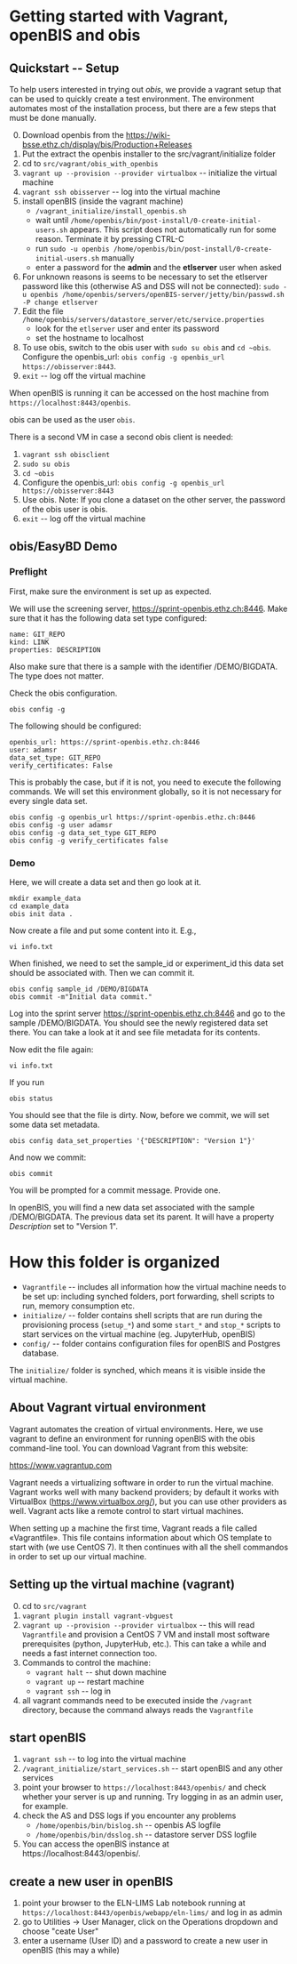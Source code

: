 # Getting started with Vagrant, openBIS and obis

## Quickstart -- Setup

To help users interested in trying out _obis_, we provide a vagrant setup that can be used to quickly create a test environment. The environment automates most of the installation process, but there are a few steps that must be done manually.

0. Download openbis from the https://wiki-bsse.ethz.ch/display/bis/Production+Releases
1. Put the extract the openbis installer to the src/vagrant/initialize folder
2. cd to `src/vagrant/obis_with_openbis`
3. `vagrant up --provision --provider virtualbox` -- initialize the virtual machine
4. `vagrant ssh obisserver`  -- log into the virtual machine
5. install openBIS (inside the vagrant machine)
   - `/vagrant_initialize/install_openbis.sh`
   - wait until `/home/openbis/bin/post-install/0-create-initial-users.sh` appears. This script does not automatically run for some reason. Terminate it by pressing CTRL-C
   - run `sudo -u openbis /home/openbis/bin/post-install/0-create-initial-users.sh` manually
   - enter a password for the **admin** and the **etlserver** user when asked
6. For unknown reasons is seems to be necessary to set the etlserver password like this (otherwise AS and DSS will not be connected): `sudo -u openbis /home/openbis/servers/openBIS-server/jetty/bin/passwd.sh -P change etlserver`
7. Edit the file `/home/openbis/servers/datastore_server/etc/service.properties`
   - look for the `etlserver` user and enter its password
   - set the hostname to localhost
8. To use obis, switch to the obis user with `sudo su obis` and `cd ~obis`. Configure the openbis_url: `obis config -g openbis_url https://obisserver:8443`.
9. `exit` -- log off the virtual machine

When openBIS is running it can be accessed on the host machine from `https://localhost:8443/openbis`.

obis can be used as the user `obis`.

There is a second VM in case a second obis client is needed:

1. `vagrant ssh obisclient`
2. `sudo su obis`
3. `cd ~obis`
4. Configure the openbis_url: `obis config -g openbis_url https://obisserver:8443`
5. Use obis. Note: If you clone a dataset on the other server, the password of the obis user is obis.
6. `exit` -- log off the virtual machine

## obis/EasyBD Demo

### Preflight

First, make sure the environment is set up as expected.

We will use the screening server, https://sprint-openbis.ethz.ch:8446. Make sure that it has the following data set type configured:

    name: GIT_REPO
    kind: LINK
    properties: DESCRIPTION

Also make sure that there is a sample with the identifier /DEMO/BIGDATA. The type does not matter.

Check the obis configuration.

    obis config -g

The following should be configured:

    openbis_url: https://sprint-openbis.ethz.ch:8446
    user: adamsr
    data_set_type: GIT_REPO
    verify_certificates: False

This is probably the case, but if it is not, you need to execute the following commands. We will set this environment globally, so it is not necessary for every single data set.

    obis config -g openbis_url https://sprint-openbis.ethz.ch:8446
    obis config -g user adamsr
    obis config -g data_set_type GIT_REPO
    obis config -g verify_certificates false

### Demo

Here, we will create a data set and then go look at it.

    mkdir example_data
    cd example_data
    obis init data .

Now create a file and put some content into it. E.g.,

    vi info.txt

When finished, we need to set the sample_id or experiment_id this data set should be associated with. Then we can commit it.

    obis config sample_id /DEMO/BIGDATA
    obis commit -m"Initial data commit."

Log into the sprint server https://sprint-openbis.ethz.ch:8446 and go to the sample /DEMO/BIGDATA. You should see the newly registered data set there. You can take a look at it and see file metadata for its contents.

Now edit the file again:

    vi info.txt

If you run

    obis status

You should see that the file is dirty. Now, before we commit, we will set some data set metadata.

    obis config data_set_properties '{"DESCRIPTION": "Version 1"}'

And now we commit:

    obis commit

You will be prompted for a commit message. Provide one.

In openBIS, you will find a new data set associated with the sample /DEMO/BIGDATA. The previous data set its parent. It will have a property _Description_ set to "Version 1".


# How this folder is organized

- `Vagrantfile` -- includes all information how the virtual machine needs to be set up: including synched folders, port forwarding, shell scripts to run, memory consumption etc.
- `initialize/` -- folder contains shell scripts that are run during the provisioning process (`setup_*`) and some `start_*` and `stop_*` scripts to start services on the virtual machine (eg. JupyterHub, openBIS)
- `config/` -- folder contains configuration files for openBIS and Postgres database.

The `initialize/` folder is synched, which means it is visible inside the virtual machine.


## About Vagrant virtual environment

Vagrant automates the creation of virtual environments. Here, we use vagrant to define an environment for running openBIS with the obis command-line tool. You can download Vagrant from this website:

https://www.vagrantup.com

Vagrant needs a virtualizing software in order to run the virtual machine. Vagrant works well with many backend providers; by default it works with VirtualBox (https://www.virtualbox.org/), but you can use other providers as well. Vagrant acts like a remote control to start virtual machines.

When setting up a machine the first time, Vagrant reads a file called «Vagrantfile». This file contains information about which OS template to start with (we use CentOS 7). It then continues with all the shell commandos in order to set up our virtual machine.


## Setting up the virtual machine (vagrant)

0. cd to `src/vagrant`
1. `vagrant plugin install vagrant-vbguest`
2. `vagrant up --provision --provider virtualbox` -- this will read `Vagrantfile` and provision a CentOS 7 VM and install most software prerequisites (python, JupyterHub, etc.). This can take a while and needs a fast internet connection too.
3. Commands to control the machine:
    - `vagrant halt` -- shut down machine
    - `vagrant up`   -- restart machine
    - `vagrant ssh`  -- log in
4. all vagrant commands need to be executed inside the `/vagrant` directory, because the command always reads the `Vagrantfile`


## start openBIS

1. `vagrant ssh` -- to log into the virtual machine
2. `/vagrant_initialize/start_services.sh` -- start openBIS and any other services
3. point your browser to `https://localhost:8443/openbis/` and check whether your server is up and running. Try logging in as an admin user, for example.
4. check the AS and DSS logs if you encounter any problems
   * `/home/openbis/bin/bislog.sh` -- openbis AS logfile
   * `/home/openbis/bin/dsslog.sh` -- datastore server DSS logfile
5. You can access the openBIS instance at https://localhost:8443/openbis/.

## create a new user in openBIS

1. point your browser to the ELN-LIMS Lab notebook running at `https://localhost:8443/openbis/webapp/eln-lims/` and log in as admin
2. go to Utilities -> User Manager, click on the Operations dropdown and choose "ceate User"
3. enter a username (User ID) and a password to create a new user in openBIS (this may a while)
